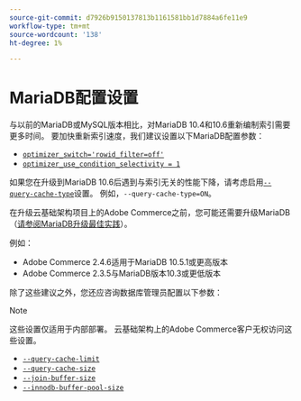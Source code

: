 ```yaml
---
source-git-commit: d7926b9150137813b1161581bb1d7884a6fe11e9
workflow-type: tm+mt
source-wordcount: '138'
ht-degree: 1%

---
```

# MariaDB配置设置

与以前的MariaDB或MySQL版本相比，对MariaDB 10.4和10.6重新编制索引需要更多时间。 要加快重新索引速度，我们建议设置以下MariaDB配置参数：

* [`optimizer_switch='rowid_filter=off'`](https://mariadb.com/kb/en/optimizer-switch/)
* [`optimizer_use_condition_selectivity = 1`](https://mariadb.com/products/skysql/docs/reference/es/system-variables/optimizer_use_condition_selectivity/)

如果您在升级到MariaDB 10.6后遇到与索引无关的性能下降，请考虑启用[`--query-cache-type`](https://mariadb.com/kb/en/server-system-variables/#query_cache_type)设置。 例如，`--query-cache-type=ON`。

在升级云基础架构项目上的Adobe Commerce之前，您可能还需要升级MariaDB （[请参阅MariaDB升级最佳实践](../implementation-playbook/best-practices/maintenance/mariadb-upgrade.md)）。

例如：

* Adobe Commerce 2.4.6适用于MariaDB 10.5.1或更高版本
* Adobe Commerce 2.3.5与MariaDB版本10.3或更低版本

除了这些建议之外，您还应咨询数据库管理员配置以下参数：

>[!NOTE]
>
>这些设置仅适用于内部部署。 云基础架构上的Adobe Commerce客户无权访问这些设置。

* [`--query-cache-limit`](https://mariadb.com/kb/en/server-system-variables/#query_cache_limit)
* [`--query-cache-size`](https://mariadb.com/kb/en/server-system-variables/#query_cache_size)
* [`--join-buffer-size`](https://mariadb.com/kb/en/server-system-variables/#join_buffer_size)
* [`--innodb-buffer-pool-size`](https://mariadb.com/kb/en/innodb-buffer-pool/#innodb_buffer_pool_size)
